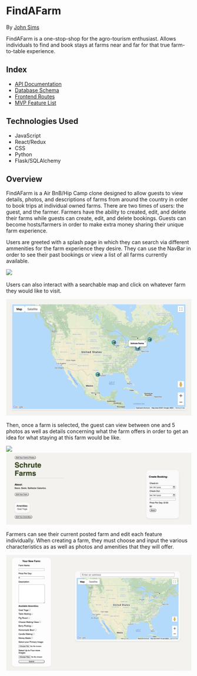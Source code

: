 # FindAFarm

By [John Sims](https://github.com/simzeee)

FindAFarm is a one-stop-shop for the agro-tourism enthusiast. Allows individuals to find and book stays at farms near and far for that true farm-to-table experience.

## Index

- [API Documentation](https://github.com/simzeee/FindAFarm/wiki/API-Documentation)
- [Database Schema](https://github.com/simzeee/FindAFarm/wiki/Database-Schema)
- [Frontend Routes](https://github.com/simzeee/FindAFarm/wiki/Frontend-Routes)
- [MVP Feature List](https://github.com/simzeee/FindAFarm/wiki/MVP-List)

## Technologies Used

- JavaScript
- React/Redux
- CSS
- Python
- Flask/SQLAlchemy

## Overview

FindAFarm is a Air BnB/Hip Camp clone designed to allow guests to view details, photos, and descriptions of farms from around the country in order to book trips at individual owned farms. There are two times of users: the guest, and the farmer. Farmers have the ability to created, edit, and delete their farms while guests can create, edit, and delete bookings. Guests can become hosts/farmers in order to make extra money sharing their unique farm experience.

Users are greeted with a splash page in which they can search via different ammenities for the farm experience they desire.
They can use the NavBar in order to see their past bookings or view a list of all farms currently available. 

![](githubReadMe/splashPage.png)

Users can also interact with a searchable map and click on whatever farm they would like to visit.

![](githubReadMe/searchGoogleMap.png)

Then, once a farm is selected, the guest can view between one and 5 photos as well as details concerning what the farm offers in order to get an idea for what staying at this farm would be like. 

![](githubReadMe/oneFarmImages.png)
![](githubReadMe/oneFarmEdit.png)

Farmers can see their current posted farm and edit each feature individually. When creating a farm, they must choose and input the various characteristics as as well as photos and amenities that they will offer. 

![](githubReadMe/createFarmForm.png)
